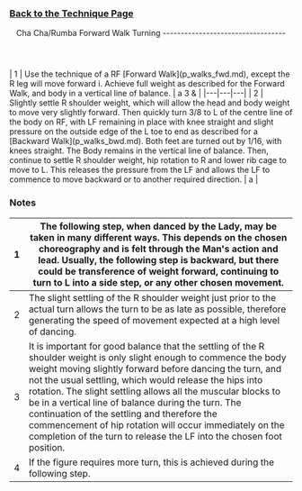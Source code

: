 ### [ Back to the Technique Page](../technique.md)

 <header>Cha Cha/Rumba Forward Walk Turning
----------------------------------

 </header> | 1 | Use the technique of a RF [Forward Walk](p_walks_fwd.md), except the R leg will move forward i. Achieve full weight as described for the Forward Walk, and body in a vertical line of balance. | a 3 &amp; |
|---|---|---|
| 2 | Slightly settle R shoulder weight, which will allow the head and body weight to move very slightly forward. Then quickly turn 3/8 to L of the centre line of the body on RF, with LF remaining in place with knee straight and slight pressure on the outside edge of the L toe to end as described for a [Backward Walk](p_walks_bwd.md). Both feet are turned out by 1/16, with knees straight. The Body remains in the vertical line of balance. Then, continue to settle R shoulder weight, hip rotation to R and lower rib cage to move to L. This releases the pressure from the LF and allows the LF to commence to move backward or to another required direction. | a |

### Notes

 | 1 | The following step, when danced by the Lady, may be taken in many different ways. This depends on the chosen choreography and is felt through the Man's action and lead. Usually, the following step is backward, but there could be transference of weight forward, continuing to turn to L into a side step, or any other chosen movement. |
|---|---|
| 2 | The slight settling of the R shoulder weight just prior to the actual turn allows the turn to be as late as possible, therefore generating the speed of movement expected at a high level of dancing. |
| 3 | It is important for good balance that the settling of the R shoulder weight is only slight enough to commence the body weight moving slightly forward before dancing the turn, and not the usual settling, which would release the hips into rotation. The slight settling allows all the muscular blocks to be in a vertical line of balance during the turn. The continuation of the settling and therefore the commencement of hip rotation will occur immediately on the completion of the turn to release the LF into the chosen foot position. |
| 4 | If the figure requires more turn, this is achieved during the following step. |